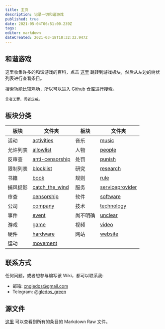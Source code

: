 ```yaml
---
title: 主页
description: 记录一切和谐游戏
published: true
date: 2021-05-04T06:51:00.239Z
tags: 
editor: markdown
dateCreated: 2021-03-18T10:32:32.947Z
---
```


和谐游戏
--------

这里收集许多的和谐游戏的百科，点击 [这里](./game/game.md) 跳转到游戏板块，然后从左边的树状列表进行查看条目。

搜索功能比较鸡肋，所以可以进入 Github 仓库进行搜索。

    言者无罪，闻者足戒。

板块分类
--------

| 板块     | 文件夹                                                  | 板块     | 文件夹                                                  |
| -------- | ------------------------------------------------------- | -------- | ------------------------------------------------------- |
| 活动     | [activities](./activities/activities.md)                | 音乐     | [music](./music/music.md)                               |
| 允许列表 | [allowlist](./allowlist/allowlist.md)                   | 人物     | [people](./people/people.md)                            |
| 反审查   | [anti-censorship](./anti-censorship/anti-censorship.md) | 处罚     | [punish](./punish/punish.md)                            |
| 限制列表 | [blocklist](./blocklist/blocklist.md)                   | 研究     | [research](./research/research.md)                      |
| 书籍     | [book](./book/book.md)                                  | 规则     | [rule](./rule/rule.md)                                  |
| 捕风捉影 | [catch_the_wind](./catch_the_wind/catch_the_wind.md)    | 服务     | [serviceprovider](./serviceprovider/serviceprovider.md) |
| 审查     | [censorship](./censorship/censorship.md)                | 软件     | [software](./software/software.md)                      |
| 公司     | [company](./company/company.md)                         | 技术     | [technology](./technology/technology.md)                |
| 事件     | [event](./event/event.md)                               | 尚不明确 | [unclear](./unclear/unclear.md)                         |
| 游戏     | [game](./game/game.md)                                  | 视频     | [video](./video/video.md)                               |
| 硬件     | [hardware](./hardware/hardware.md)                      | 网站     | [website](./website/website.md)                         |
| 运动     | [movement](./movement/movement.md)                      |          |                                                         |

联系方式
--------

任何问题，或者想参与编写该 Wiki，都可以联系我:

+ 邮箱: cngledos@gmail.com
+ Telegram: [@gledos_green](https://t.me/gledos_green)

源文件
------

[这里](https://github.com/gledos/ggame) 可以查看到所有的条目的 Markdown Raw 文件。
